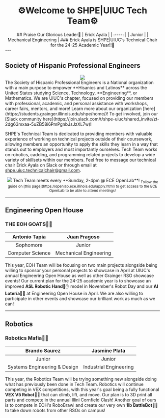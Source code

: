 <h1 align = "center"> ⚙Welcome to SHPE|UIUC Tech Team⚙ </h2>

<div align = "center">
## Praise Our Glorious Leader👑
| Erick Ayala |
| :----: |
| Junior |
| Mechanical Engineering |
### Erick Ayala is SHPE|UIUC's Technical Chair for the 24-25 Academic Year!!🙌
</div>
---

## Society of Hispanic Professional Engineers
<div align="center">
<img src=https://shpe.soe.ucsc.edu/sites/default/files/SHPE_logo_FullColor-RGB-2x.png>
</div>
The Society of Hispanic Professional Engineers is a National organization with a main purpose to empower **Hisanics and Latinos** across the United States studying Science, Technology, **Engineering**, or Mathematics. We are UIUC's chapter, focused on providing our members with professional, academic, and personal assistance with workshops, career fairs, mentors, and more! Learn more about our organization [here](https://students.grainger.illinois.edu/shpe/home/)! To get involved, join our [Slack community here](https://join.slack.com/t/shpe-uiuc/shared_invite/zt-2dg63mxaa-5uZB58i6PmPgnbJsJzXL7w)!

SHPE's Technical Team is dedicated to providing members with valuable experience of working on technical projects outside of their coursework, allowing members an opportunity to apply the skills they learn in a way that stands out to employers and most importantly ourselves. Tech Team works on robotics, cadding, and programming related projects to develop a wide variety of skillsets within our members. Feel free to message our technical chair Erick Ayala on Slack or through email at [shpe.uiuc.technicalchair@gmail.com](shpe.uiuc.technicalchair@gmail.com).

<div align="center">
 <img src=https://students.grainger.illinois.edu/upload/engr/2024/web_upload_5016453has_824175921_crop.jpg>
 Tech Team meets every **Sunday, 2-4pm @ ECE OpenLab**!
 <sub>Follow the guide on [this page](https://openlab.ece.illinois.edu/apply.html) to get access to the ECE OpenLab to be able to attend meetings!</sub>
</div>

 ---

## Engineering Open House
### THE EOH GOATS🐐🐐
| Antonio Tapia | Juan Fragoso |
| :----: | :----:  |           
| Sophomore | Junior |
| Computer Science | Mechanical Engineering |
This year, EOH Team will be focusing on two main projects alongside being willing to sponsor your personal projects to showcase in April at UIUC's annual Engineering Open House as well as other Grainger RSO showcase events! Our current plan for the 24-25 academic year is to showcase an improved **ASL Robotic Hand**🤖✋ model in November's Robot Day and our **AI Lotería**🤖💃 at Engineering Open House in April. We are also willing to participate in other events and showcase our brilliant work as much as we can!

---

## Robotics
### Robotics Mafia🤵🤵
| Brando Saurez | Jasmine Plata |
| :----: | :----: |
| Junior | Junior |
| Systems Engineering & Design | Industrial Engineering |
This year, the Robotics Team will be trying something new alongside doing what has previously been done in Tech Team. Robotics will continue competing in VEX competitions, with this year's goal being a fully functional **VEX V5 Robot🤖🚗** that can climb, lift, and move. Our plan is to 3D print all parts and compete in the annual Illini Cornfield Clash! Another goal of ours is to compete in EOH's RoboBrawl and create our very own **1lb BattleBot🤖🤜** to take down robots from other RSOs on campus!
